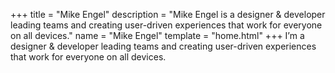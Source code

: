 +++
title = "Mike Engel"
description = "Mike Engel is a designer & developer leading teams and creating user-driven experiences that work for everyone on all devices."
name = "Mike Engel"
template = "home.html"
+++
I’m a designer & developer leading teams and creating user-driven experiences that work for everyone on all devices.
